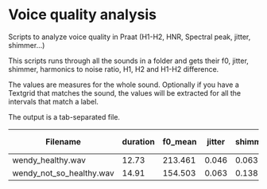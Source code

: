 # Voice quality analysis
Scripts to analyze voice quality in Praat (H1-H2, HNR, Spectral peak, jitter, shimmer...)


This scripts runs through all the sounds in a folder and gets their f0, jitter, shimmer, harmonics to noise ratio, H1, H2 and H1-H2 difference.

The values are measures for the whole sound. Optionally if you have a Textgrid that matches the sound, the values will be extracted for all the intervals that match a label.

The output is a tab-separated file. 

| Filename                  | duration | f0_mean | jitter | shimmer | HNR   | voice_breaks | locallyunvoiced | H1_dB  | H2_dB  | H1-H2 | spectral_peak |
|---------------------------|----------|---------|--------|---------|-------|---------------|------------------|--------|--------|--------|----------------|
| wendy_healthy.wav         | 12.73    | 213.461 | 0.046  | 0.063   | 12.86 | 0             | 0.03             | -34.53 | -54.93 | 20.40  | 248            |
| wendy_not_so_healthy.wav | 14.91    | 154.503 | 0.063  | 0.138   | 13.04 | 2             | 0.14             | -25.86 | -33.79 | 7.93   | 165            |
